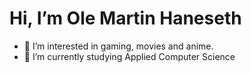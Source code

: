 # Hi, I’m Ole Martin Haneseth
- 👀 I’m interested in gaming, movies and anime.
- 🌱 I’m currently studying Applied Computer Science

<!---
omhaneseth/omhaneseth is a ✨ special ✨ repository because its `README.md` (this file) appears on your GitHub profile.
You can click the Preview link to take a look at your changes.
--->
